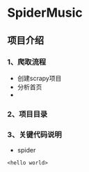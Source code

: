 # SpiderMusic  
## 项目介绍  
### 1、爬取流程  
* 创建scrapy项目  
* 分析首页  
* 
### 2、项目目录  
### 3、关键代码说明  
* spider  

```
<hello world>
```
